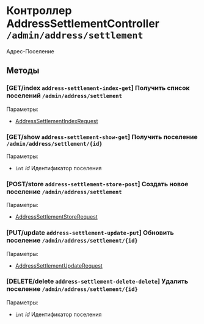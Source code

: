 # Контроллер AddressSettlementController `/admin/address/settlement`

Адрес-Поселение

## Методы

### [GET/index `address-settlement-index-get`] Получить список поселений `/admin/address/settlement`

Параметры: 

- [AddressSettlementIndexRequest](../OBJECT.md#AddressSettlementIndexRequest) 

### [GET/show `address-settlement-show-get`] Получить поселение `/admin/address/settlement/{id}`

Параметры: 

- `int` *id* Идентификатор поселения

### [POST/store `address-settlement-store-post`] Создать новое поселение `/admin/address/settlement`

Параметры: 

- [AddressSettlementStoreRequest](../OBJECT.md#AddressSettlementStoreRequest) 

### [PUT/update `address-settlement-update-put`] Обновить поселение `/admin/address/settlement/{id}`

Параметры: 

- [AddressSettlementUpdateRequest](../OBJECT.md#AddressSettlementUpdateRequest) 

### [DELETE/delete `address-settlement-delete-delete`] Удалить поселение `/admin/address/settlement/{id}`

Параметры: 

- `int` *id* Идентификатор поселения
